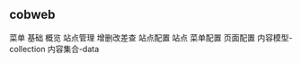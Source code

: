 ## cobweb


菜单
基础
    概览
    站点管理
        增删改差查
站点配置
    站点
        菜单配置
        页面配置
        内容模型-collection
        内容集合-data